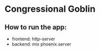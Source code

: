 # Congressional Goblin

## How to run the app:

- frontend: http-server
- backend: mix phoenix.server


